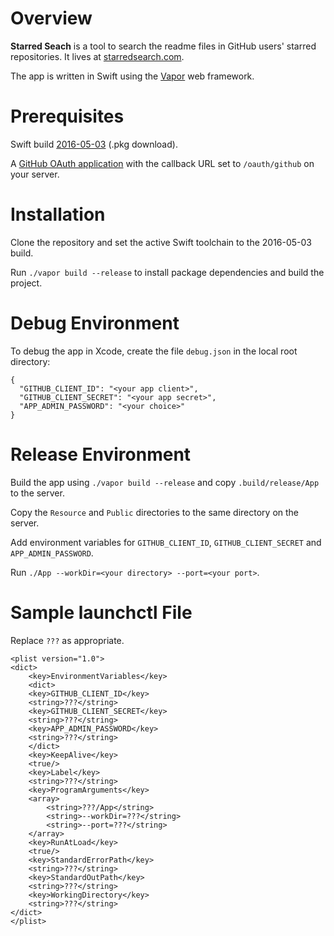 # Overview

**Starred Seach** is a tool to search the readme files in GitHub users' starred repositories. It lives at [starredsearch.com](http://starredsearch.com).

The app is written in Swift using the [Vapor](https://github.com/qutheory/vapor) web framework.

# Prerequisites

Swift build [2016-05-03](https://swift.org/builds/development/xcode/swift-DEVELOPMENT-SNAPSHOT-2016-05-03-a/swift-DEVELOPMENT-SNAPSHOT-2016-05-03-a-osx.pkg) (.pkg download).

A [GitHub OAuth application](https://github.com/settings/developers) with the callback URL set to `/oauth/github` on your server.

# Installation

Clone the repository and set the active Swift toolchain to the 2016-05-03 build.

Run `./vapor build --release` to install package dependencies and build the project.

# Debug Environment

To debug the app in Xcode, create the file `debug.json` in the local root directory:

```
{
  "GITHUB_CLIENT_ID": "<your app client>",
  "GITHUB_CLIENT_SECRET": "<your app secret>",
  "APP_ADMIN_PASSWORD": "<your choice>"
}
```

# Release Environment

Build the app using `./vapor build --release` and copy `.build/release/App` to the server.

Copy the `Resource` and `Public` directories to the same directory on the server.

Add environment variables for `GITHUB_CLIENT_ID`, `GITHUB_CLIENT_SECRET` and `APP_ADMIN_PASSWORD`.

Run `./App --workDir=<your directory> --port=<your port>`.

# Sample launchctl File

Replace `???` as appropriate.

```
<plist version="1.0">
<dict>
	<key>EnvironmentVariables</key>
	<dict>
    <key>GITHUB_CLIENT_ID</key>
    <string>???</string>
    <key>GITHUB_CLIENT_SECRET</key>
    <string>???</string>
    <key>APP_ADMIN_PASSWORD</key>
    <string>???</string>
	</dict>
	<key>KeepAlive</key>
	<true/>
	<key>Label</key>
	<string>???</string>
	<key>ProgramArguments</key>
	<array>
		<string>???/App</string>
		<string>--workDir=???</string>
		<string>--port=???</string>
	</array>
	<key>RunAtLoad</key>
	<true/>
	<key>StandardErrorPath</key>
	<string>???</string>
	<key>StandardOutPath</key>
	<string>???</string>
	<key>WorkingDirectory</key>
	<string>???</string>
</dict>
</plist>
```
